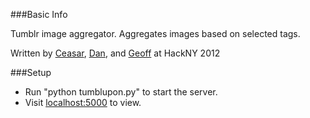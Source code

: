###Basic Info

Tumblr image aggregator. Aggregates images based on selected tags.

Written by [Ceasar](https://github.com/Ceasar), [Dan](https://github.com/DanGe42), and [Geoff](https://github.com/yefim323) at HackNY 2012

###Setup

* Run "python tumblupon.py" to start the server.
* Visit [localhost:5000](http://localhost:5000) to view.
